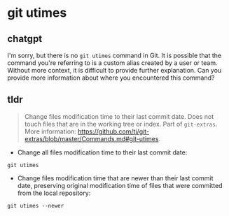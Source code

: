 # git utimes 
## chatgpt 
I'm sorry, but there is no `git utimes` command in Git. It is possible that the command you're referring to is a custom alias created by a user or team. Without more context, it is difficult to provide further explanation. Can you provide more information about where you encountered this command? 

## tldr 
 
> Change files modification time to their last commit date. Does not touch files that are in the working tree or index.
> Part of `git-extras`.
> More information: <https://github.com/tj/git-extras/blob/master/Commands.md#git-utimes>.

- Change all files modification time to their last commit date:

`git utimes`

- Change files modification time that are newer than their last commit date, preserving original modification time of files that were committed from the local repository:

`git utimes --newer`

